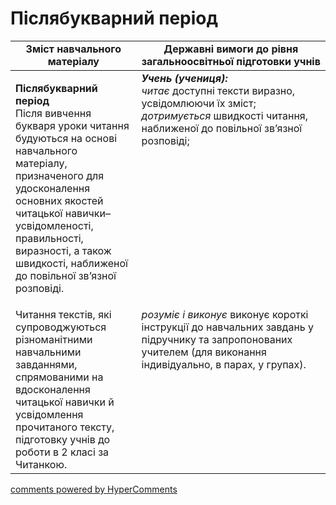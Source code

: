 <div id="hypercomments_widget" class="js-hypercomments-widget invisible"></div>

# Післябукварний період

<table>
  <tr>
    <td width="40%" align="center"><b>Зміст навчального матеріалу</b></td>
    <td width="60%" align="center"><b>Державні вимоги до рівня загальноосвітньої підготовки учнів</b></td>
  </tr>
<tbody>
  <tr>
    <td width="40%" style="vertical-align:top !important;">
    <p><b>Післябукварний період</b><br>
Після вивчення букваря уроки читання будуються на основі  навчального матеріалу, призначеного для удосконалення основних якостей читацької навички–усвідомленості, правильності, виразності, а також швидкості, наближеної до повільної зв’язної розповіді.</td>
    <td width="60%" style="vertical-align:top !important;">
<i><b>Учень (учениця):</b></i><br>
<i>читає</i> доступні тексти виразно, усвідомлюючи їх зміст;<br>
<i>дотримується</i> швидкості читання, наближеної до повільної зв’язної розповіді;
<br></td>
  </tr>
  <tr>
    <td width="40%" style="vertical-align:top !important;">
    Читання текстів, які супроводжуються різноманітними навчальними завданнями, спрямованими на вдосконалення читацької навички й усвідомлення прочитаного тексту, підготовку учнів до роботи в 2 класі за Читанкою.</td>
    <td width="60%" style="vertical-align:top !important;">
<i>розуміє і виконує</i> виконує короткі інструкції до навчальних завдань у підручнику та запропонованих учителем (для виконання індивідуально, в парах, у групах).<br></td>
  </tr>
</tbody>
</table>

<div class="js-hypercomments-container">
<a href="http://hypercomments.com" class="hc-link" title="comments widget">comments powered by HyperComments</a>
</div>